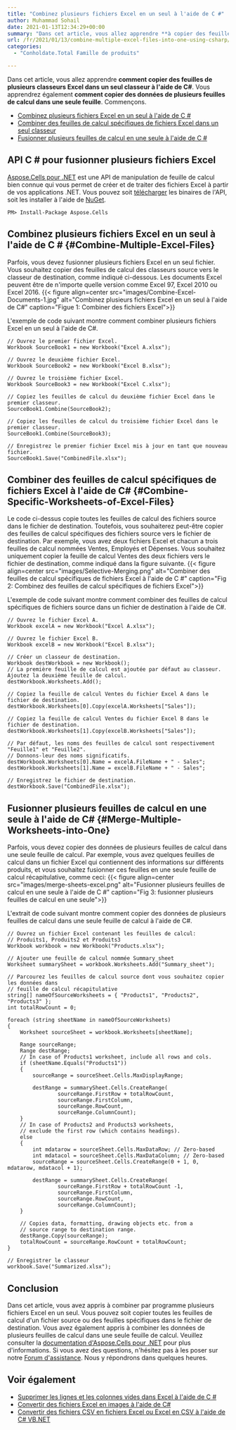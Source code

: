 ```yaml
---
title: "Combinez plusieurs fichiers Excel en un seul à l'aide de C #"
author: Muhammad Sohail
date: 2021-01-13T12:34:29+00:00
summary: "Dans cet article, vous allez apprendre **à copier des feuilles de plusieurs classeurs Excel dans un seul classeur à l'aide de C#</strong> . Vous apprendrez également <strong>à copier des données de plusieurs feuilles de calcul dans une seule feuille <strong>.</strong>**"
url: /fr/2021/01/13/combine-multiple-excel-files-into-one-using-csharp/
categories:
  - "Conholdate.Total Famille de produits"

---
```

Dans cet article, vous allez apprendre **comment copier des feuilles de plusieurs classeurs Excel dans un seul classeur à l'aide de C#**. Vous apprendrez également **comment copier des données de plusieurs feuilles de calcul dans une seule feuille**. Commençons.
  * [Combinez plusieurs fichiers Excel en un seul à l'aide de C #][1]
  * [Combiner des feuilles de calcul spécifiques de fichiers Excel dans un seul classeur][2] 
  * [Fusionner plusieurs feuilles de calcul en une seule à l'aide de C #][3]

## API C # pour fusionner plusieurs fichiers Excel

[Aspose.Cells pour .NET][4] est une API de manipulation de feuille de calcul bien connue qui vous permet de créer et de traiter des fichiers Excel à partir de vos applications .NET. Vous pouvez soit [télécharger][5] les binaires de l'API, soit les installer à l'aide de [NuGet][6].

```
PM> Install-Package Aspose.Cells
```

## Combinez plusieurs fichiers Excel en un seul à l'aide de C # {#Combine-Multiple-Excel-Files}

Parfois, vous devez fusionner plusieurs fichiers Excel en un seul fichier. Vous souhaitez copier des feuilles de calcul des classeurs source vers le classeur de destination, comme indiqué ci-dessous. Les documents Excel peuvent être de n'importe quelle version comme Excel 97, Excel 2010 ou Excel 2016.
{{< figure align=center src="images/Combine-Excel-Documents-1.jpg" alt="Combinez plusieurs fichiers Excel en un seul à l'aide de C#" caption="Figue 1: Combiner des fichiers Excel">}}
 
L'exemple de code suivant montre comment combiner plusieurs fichiers Excel en un seul à l'aide de C#.
```
// Ouvrez le premier fichier Excel.
Workbook SourceBook1 = new Workbook("Excel A.xlsx");

// Ouvrez le deuxième fichier Excel.
Workbook SourceBook2 = new Workbook("Excel B.xlsx");

// Ouvrez le troisième fichier Excel.
Workbook SourceBook3 = new Workbook("Excel C.xlsx");

// Copiez les feuilles de calcul du deuxième fichier Excel dans le premier classeur.
SourceBook1.Combine(SourceBook2);

// Copiez les feuilles de calcul du troisième fichier Excel dans le premier classeur.
SourceBook1.Combine(SourceBook3);

// Enregistrez le premier fichier Excel mis à jour en tant que nouveau fichier.
SourceBook1.Save("CombinedFile.xlsx");
```

## Combiner des feuilles de calcul spécifiques de fichiers Excel à l'aide de C# {#Combine-Specific-Worksheets-of-Excel-Files}

Le code ci-dessus copie toutes les feuilles de calcul des fichiers source dans le fichier de destination. Toutefois, vous souhaiterez peut-être copier des feuilles de calcul spécifiques des fichiers source vers le fichier de destination. Par exemple, vous avez deux fichiers Excel et chacun a trois feuilles de calcul nommées Ventes, Employés et Dépenses. Vous souhaitez uniquement copier la feuille de calcul Ventes des deux fichiers vers le fichier de destination, comme indiqué dans la figure suivante.
{{< figure align=center src="images/Selective-Merging.png" alt="Combiner des feuilles de calcul spécifiques de fichiers Excel à l'aide de C #" caption="Fig 2: Combinez des feuilles de calcul spécifiques de fichiers Excel">}}
 

L'exemple de code suivant montre comment combiner des feuilles de calcul spécifiques de fichiers source dans un fichier de destination à l'aide de C#.
```
// Ouvrez le fichier Excel A.
Workbook excelA = new Workbook("Excel A.xlsx");

// Ouvrez le fichier Excel B.
Workbook excelB = new Workbook("Excel B.xlsx");

// Créer un classeur de destination.
Workbook destWorkbook = new Workbook();
// La première feuille de calcul est ajoutée par défaut au classeur. Ajoutez la deuxième feuille de calcul.
destWorkbook.Worksheets.Add();

// Copiez la feuille de calcul Ventes du fichier Excel A dans le fichier de destination.
destWorkbook.Worksheets[0].Copy(excelA.Worksheets["Sales"]);

// Copiez la feuille de calcul Ventes du fichier Excel B dans le fichier de destination.
destWorkbook.Worksheets[1].Copy(excelB.Worksheets["Sales"]);

// Par défaut, les noms des feuilles de calcul sont respectivement "Feuille1" et "Feuille2".
// Donnons-leur des noms significatifs.
destWorkbook.Worksheets[0].Name = excelA.FileName + " - Sales";
destWorkbook.Worksheets[1].Name = excelB.FileName + " - Sales";

// Enregistrez le fichier de destination.
destWorkbook.Save("CombinedFile.xlsx");
```

## Fusionner plusieurs feuilles de calcul en une seule à l'aide de C# {#Merge-Multiple-Worksheets-into-One}

Parfois, vous devez copier des données de plusieurs feuilles de calcul dans une seule feuille de calcul. Par exemple, vous avez quelques feuilles de calcul dans un fichier Excel qui contiennent des informations sur différents produits, et vous souhaitez fusionner ces feuilles en une seule feuille de calcul récapitulative, comme ceci:
{{< figure align=center src="images/merge-sheets-excel.png" alt="Fusionner plusieurs feuilles de calcul en une seule à l'aide de C #" caption="Fig 3: fusionner plusieurs feuilles de calcul en une seule">}}
 

L'extrait de code suivant montre comment copier des données de plusieurs feuilles de calcul dans une seule feuille de calcul à l'aide de C#.
```
// Ouvrez un fichier Excel contenant les feuilles de calcul:
// Produits1, Produits2 et Produits3
Workbook workbook = new Workbook("Products.xlsx");

// Ajouter une feuille de calcul nommée Summary_sheet
Worksheet summarySheet = workbook.Worksheets.Add("Summary_sheet");

// Parcourez les feuilles de calcul source dont vous souhaitez copier les données dans
// feuille de calcul récapitulative
string[] nameOfSourceWorksheets = { "Products1", "Products2", "Products3" };
int totalRowCount = 0;

foreach (string sheetName in nameOfSourceWorksheets)
{
    Worksheet sourceSheet = workbook.Worksheets[sheetName];

    Range sourceRange;
    Range destRange;
    // In case of Products1 worksheet, include all rows and cols.
    if (sheetName.Equals("Products1"))
    {
        sourceRange = sourceSheet.Cells.MaxDisplayRange;
        
        destRange = summarySheet.Cells.CreateRange(
                sourceRange.FirstRow + totalRowCount,
                sourceRange.FirstColumn,
                sourceRange.RowCount,
                sourceRange.ColumnCount);
    }
    // In case of Products2 and Products3 worksheets,
    // exclude the first row (which contains headings).
    else
    {
        int mdatarow = sourceSheet.Cells.MaxDataRow; // Zero-based
        int mdatacol = sourceSheet.Cells.MaxDataColumn; // Zero-based
        sourceRange = sourceSheet.Cells.CreateRange(0 + 1, 0, mdatarow, mdatacol + 1);

        destRange = summarySheet.Cells.CreateRange(
                sourceRange.FirstRow + totalRowCount -1,
                sourceRange.FirstColumn,
                sourceRange.RowCount,
                sourceRange.ColumnCount);
    }

    // Copies data, formatting, drawing objects etc. from a
    // source range to destination range.
    destRange.Copy(sourceRange);
    totalRowCount = sourceRange.RowCount + totalRowCount;
}

// Enregistrer le classeur 
workbook.Save("Summarized.xlsx");
```

## Conclusion

Dans cet article, vous avez appris à combiner par programme plusieurs fichiers Excel en un seul. Vous pouvez soit copier toutes les feuilles de calcul d'un fichier source ou des feuilles spécifiques dans le fichier de destination. Vous avez également appris à combiner les données de plusieurs feuilles de calcul dans une seule feuille de calcul. Veuillez consulter la [documentation d'Aspose.Cells pour .NET][10] pour plus d'informations. Si vous avez des questions, n'hésitez pas à les poser sur notre [Forum d'assistance][11]. Nous y répondrons dans quelques heures.

## Voir également

  * [Supprimer les lignes et les colonnes vides dans Excel à l'aide de C #][12]
  * [Convertir des fichiers Excel en images à l'aide de C#][13]
  * [Convertir des fichiers CSV en fichiers Excel ou Excel en CSV à l'aide de C# VB.NET][14]

 [1]: #Combine-Multiple-Excel-Files
 [2]: #Combine-Specific-Worksheets-of-Excel-Files
 [3]: #Merge-Multiple-Worksheets-into-One
 [4]: https://products.aspose.com/cells/net
 [5]: https://downloads.aspose.com/cells/net
 [6]: http://nuget.org/packages/Aspose.Cells
 [7]: https://blog.conholdate.com/wp-content/uploads/sites/27/2021/01/Combine-Excel-Documents-1.jpg
 [8]: https://blog.conholdate.com/wp-content/uploads/sites/27/2021/01/Selective-Merging.png
 [9]: https://blog.conholdate.com/wp-content/uploads/sites/27/2021/01/merge-sheets-excel.png
 [10]: https://docs.aspose.com/cells/net/
 [11]: https://forum.aspose.com/
 [12]: https://blog.conholdate.com/2020/12/25/delete-blank-rows-and-columns-in-excel-using-csharp/
 [13]: https://blog.aspose.com/2021/01/01/convert-excel-files-to-images-in-csharp/
 [14]: https://blog.aspose.com/2020/11/17/csv-excel-csharp-vb-net/

